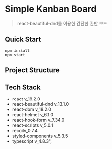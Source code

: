 # Simple Kanban Board

> react-beautiful-dnd를 이용한 간단한 칸반 보드

## Quick Start

```shell
npm install
npm start
```

## Project Structure

## Tech Stack

- react v_18.2.0
- react-beautiful-dnd v_13.1.0
- react-dom v_18.2.0
- react-helmet v_6.1.0
- react-hook-form v_7.34.0
- react-scripts v_5.0.1
- recoilv_0.7.4
- styled-components v_5.3.5
- typescript v_4.8.3",

